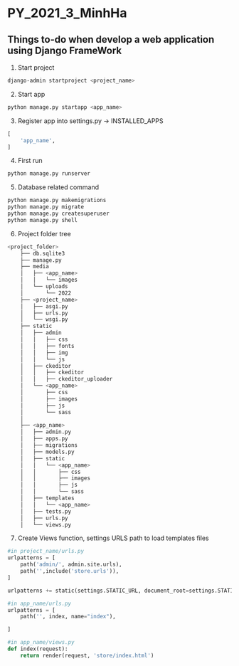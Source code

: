 # PY_2021_3_MinhHa
## Things to-do when develop a web application using Django FrameWork

1. Start project

```bash
django-admin startproject <project_name>
```

2. Start app

```bash
python manage.py startapp <app_name>
```

3. Register app into settings.py -> INSTALLED_APPS

```python
[
    'app_name',
]
```

4. First run
```bash
python manage.py runserver
```
5. Database related command
```bash
python manage.py makemigrations
python manage.py migrate
python manage.py createsuperuser
python manage.py shell
```

6. Project folder tree
```bash
<project_folder>
    ├── db.sqlite3
    ├── manage.py
    ├── media
    │   ├── <app_name>
    │   │   └── images
    │   └── uploads
    │       └── 2022
    ├── <project_name>
    │   ├── asgi.py
    │   ├── urls.py
    │   └── wsgi.py
    ├── static
    │   ├── admin
    │   │   ├── css
    │   │   ├── fonts
    │   │   ├── img
    │   │   └── js
    │   ├── ckeditor
    │   │   ├── ckeditor
    │   │   ├── ckeditor_uploader
    │   └── <app_name>
    │       ├── css
    │       ├── images
    │       ├── js
    │       └── sass
    │
    ├── <app_name>
    │   ├── admin.py
    │   ├── apps.py
    │   ├── migrations
    │   ├── models.py
    │   ├── static
    │   │   └── <app_name>
    │   │       ├── css
    │   │       ├── images
    │   │       ├── js
    │   │       └── sass
    │   ├── templates
    │   │   └── <app_name>
    │   ├── tests.py
    │   ├── urls.py
    │   └── views.py

```

7. Create Views function, settings URLS path to load templates files
```python
#in project_name/urls.py
urlpatterns = [
    path('admin/', admin.site.urls),
    path('',include('store.urls')),
]

urlpatterns += static(settings.STATIC_URL, document_root=settings.STATIC_ROOT)

#in app_name/urls.py
urlpatterns = [
    path('', index, name="index"),

]

#in app_name/views.py
def index(request):
    return render(request, 'store/index.html')

```


